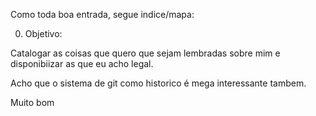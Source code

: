 Como toda boa entrada, segue indice/mapa:


0. Objetivo:

Catalogar as coisas que quero que sejam lembradas sobre mim e disponibiizar as que eu acho legal.

Acho que o sistema de git como historico é mega interessante tambem.

Muito bom